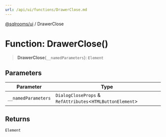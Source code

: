 ```yaml
---
url: /api/ui/functions/DrawerClose.md
---
```

[@sqlrooms/ui](../index.md) / DrawerClose

# Function: DrawerClose()

> **DrawerClose**(`__namedParameters`): `Element`

## Parameters

| Parameter | Type |
| ------ | ------ |
| `__namedParameters` | `DialogCloseProps` & `RefAttributes`<`HTMLButtonElement`> |

## Returns

`Element`
